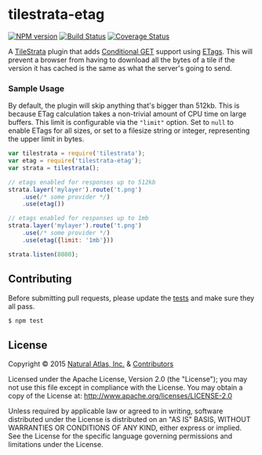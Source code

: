 # tilestrata-etag
[![NPM version](http://img.shields.io/npm/v/tilestrata-etag.svg?style=flat)](https://www.npmjs.org/package/tilestrata-etag)
[![Build Status](https://travis-ci.org/naturalatlas/tilestrata-etag.svg)](https://travis-ci.org/naturalatlas/tilestrata-etag)
[![Coverage Status](http://img.shields.io/codecov/c/github/naturalatlas/tilestrata-etag/master.svg?style=flat)](https://codecov.io/github/naturalatlas/tilestrata-etag)

A [TileStrata](https://github.com/naturalatlas/tilestrata) plugin that adds [Conditional GET](https://tools.ietf.org/html/rfc7232) support using [ETags](https://en.wikipedia.org/wiki/HTTP_ETag). This will prevent a browser from having to download all the bytes of a tile if the version it has cached is the same as what the server's going to send.

### Sample Usage

By default, the plugin will skip anything that's bigger than 512kb. This is because ETag calculation takes a non-trivial amount of CPU time on large buffers. This limit is configurable via the `"limit"` option. Set to `null` to enable ETags for all sizes, or set to a filesize string or integer, representing the upper limit in bytes.

```js
var tilestrata = require('tilestrata');
var etag = require('tilestrata-etag');
var strata = tilestrata();

// etags enabled for responses up to 512kb
strata.layer('mylayer').route('t.png')
	.use(/* some provider */)
	.use(etag())

// etags enabled for responses up to 1mb
strata.layer('mylayer').route('t.png')
	.use(/* some provider */)
	.use(etag({limit: '1mb'}))

strata.listen(8080);
```

## Contributing

Before submitting pull requests, please update the [tests](test) and make sure they all pass.

```sh
$ npm test
```

## License

Copyright &copy; 2015 [Natural Atlas, Inc.](https://github.com/naturalatlas) & [Contributors](https://github.com/naturalatlas/tilestrata-etag/graphs/contributors)

Licensed under the Apache License, Version 2.0 (the "License"); you may not use this file except in compliance with the License. You may obtain a copy of the License at: http://www.apache.org/licenses/LICENSE-2.0

Unless required by applicable law or agreed to in writing, software distributed under the License is distributed on an "AS IS" BASIS, WITHOUT WARRANTIES OR CONDITIONS OF ANY KIND, either express or implied. See the License for the specific language governing permissions and limitations under the License.
